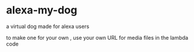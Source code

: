 # alexa-my-dog
a virtual dog made for alexa users

to make one for your own , use your own URL for media files in the lambda code
